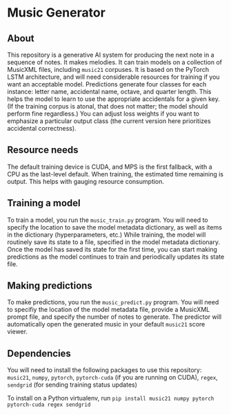 # Music Generator

## About
This repository is a generative AI system for producing the next note in a sequence of notes. It makes melodies. It can train models on a collection of MusicXML files, including `music21` corpuses. It is based on the PyTorch LSTM architecture, and will need considerable resources for training if you want an acceptable model. Predictions generate four classes for each instance: letter name, accidental name, octave, and quarter length. This helps the model to learn to use the appropriate accidentals for a given key. (If the training corpus is atonal, that does not matter; the model should perform fine regardless.) You can adjust loss weights if you want to emphasize a particular output class (the current version here prioritizes accidental correctness).

## Resource needs
The default training device is CUDA, and MPS is the first fallback, with a CPU as the last-level default. When training, the estimated time remaining is output. This helps with gauging resource consumption.

## Training a model
To train a model, you run the `music_train.py` program. You will need to specify the location to save the model metadata dictionary, as well as items in the dictionary (hyperparameters, etc.) While training, the model will routinely save its state to a file, specified in the model metadata dictionary. Once the model has saved its state for the first time, you can start making predictions as the model continues to train and periodically updates its state file.

## Making predictions
To make predictions, you run the `music_predict.py` program. You will need to specifiy the location of the model metadata file, provide a MusicXML prompt file, and specify the number of notes to generate. The predictor will automatically open the generated music in your default `music21` score viewer.

## Dependencies
You will need to install the following packages to use this repository:
`music21`, `numpy`, `pytorch`, `pytorch-cuda` (if you are running on CUDA), `regex`, `sendgrid` (for sending training status updates)

To install on a Python virtualenv, run `pip install music21 numpy pytorch pytorch-cuda regex sendgrid`
